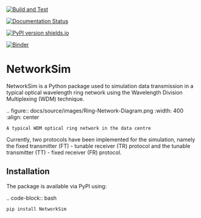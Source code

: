 [![Build and Test](https://img.shields.io/github/workflow/status/HYang1996/NetworkSim/Build%20and%20Test?logo=github)](https://github.com/HYang1996/NetworkSim/actions?query=workflow%3A%22Build+and+Test%22)

[![Documentation Status](https://readthedocs.org/projects/networksim/badge/?version=latest)](https://networksim.readthedocs.io/en/latest/)

[![PyPI version shields.io](https://img.shields.io/pypi/v/NetworkSim)](https://pypi.org/project/NetworkSim/)

[![Binder](https://mybinder.org/badge_logo.svg)](https://mybinder.org/v2/gh/HYang1996/NetworkSim/master?filepath=examples)

NetworkSim
==========

NetworkSim is a Python package used to simulation data transmission in a typical optical wavelength ring network using the Wavelength Division Multiplexing (WDM) technique.

.. figure:: docs/source/images/Ring-Network-Diagram.png
    :width: 400
    :align: center

    A typical WDM optical ring network in the data centre

Currently, two protocols have been implemented for the simulation, namely the fixed transmitter (FT) - tunable receiver (TR) protocol and the tunable transmitter (TT) - fixed receiver (FR) protocol.

Installation
------------

The package is available via PyPI using:

.. code-block:: bash

    pip install NetworkSim